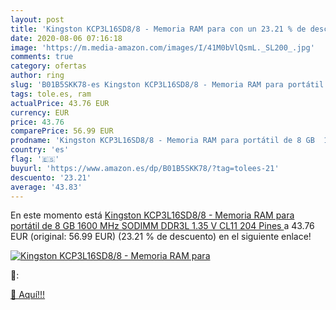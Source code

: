 ```yaml
---
layout: post
title: 'Kingston KCP3L16SD8/8 - Memoria RAM para con un 23.21 % de descuento'
date: 2020-08-06 07:16:18
image: 'https://m.media-amazon.com/images/I/41M0bVlQsmL._SL200_.jpg'
comments: true
category: ofertas
author: ring
slug: 'B01B5SKK78-es Kingston KCP3L16SD8/8 - Memoria RAM para portátil de 8 GB...'
tags: tole.es, ram
actualPrice: 43.76 EUR
currency: EUR
price: 43.76
comparePrice: 56.99 EUR
prodname: 'Kingston KCP3L16SD8/8 - Memoria RAM para portátil de 8 GB  1600 MHz SODIMM  DDR3L  1.35 V  CL11  204 Pines '
country: 'es'
flag: '🇪🇸'
buyurl: 'https://www.amazon.es/dp/B01B5SKK78/?tag=tolees-21'
descuento: '23.21'
average: '43.83'
---
```


En este momento está [Kingston KCP3L16SD8/8 - Memoria RAM para portátil de 8 GB  1600 MHz SODIMM  DDR3L  1.35 V  CL11  204 Pines ](https://www.amazon.es/dp/B01B5SKK78/?tag=tolees-21) a 43.76 EUR (original: 56.99 EUR) (23.21 %  de descuento) en el siguiente enlace!

[![Kingston KCP3L16SD8/8 - Memoria RAM para](https://m.media-amazon.com/images/I/41M0bVlQsmL._SL200_.jpg)](https://www.amazon.es/dp/B01B5SKK78/?tag=tolees-21)

🔎:


[🛒 Aquí!!!](https://www.amazon.es/dp/B01B5SKK78/?tag=tolees-21)
